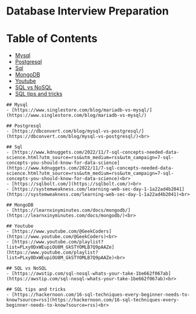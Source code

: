 # Database Interview Preparation

Table of Contents
=================
   * [Mysql](#mysql)
   * [Postgresql](#postgresql)
   * [Sql](#sql)
   * [MongoDB](#mongodb)
   * [Youtube](#youtube)
   * [SQL vs NoSQL](#sql-vs-nosql)
   * [SQL tips and tricks](#sql-tips-and-tricks)

    ## Mysql 
    - [https://www.singlestore.com/blog/mariadb-vs-mysql/](https://www.singlestore.com/blog/mariadb-vs-mysql/)

    ## Postgresql
    - [https://dbconvert.com/blog/mysql-vs-postgresql/](https://dbconvert.com/blog/mysql-vs-postgresql/)<br>

    ## Sql
    - [https://www.kdnuggets.com/2022/11/7-sql-concepts-needed-data-science.html?utm_source=rss&utm_medium=rss&utm_campaign=7-sql-concepts-you-should-know-for-data-science](https://www.kdnuggets.com/2022/11/7-sql-concepts-needed-data-science.html?utm_source=rss&utm_medium=rss&utm_campaign=7-sql-concepts-you-should-know-for-data-science)<br>
    - [https://sqlbolt.com/](https://sqlbolt.com/)<br>
    - [https://systemweakness.com/learning-web-sec-day-1-1a22ad4b2041](https://systemweakness.com/learning-web-sec-day-1-1a22ad4b2041)<br>

    ## MongoDB
    - [https://learnxinyminutes.com/docs/mongodb/](https://learnxinyminutes.com/docs/mongodb/)<br>

    ## Youtube
    - [https://www.youtube.com/@GeekCoders](https://www.youtube.com/@GeekCoders)<br>
    - [https://www.youtube.com/playlist?list=PLxy0DxWEupiOU8M_GkSTYOMLB7Q9pAAZe](https://www.youtube.com/playlist?list=PLxy0DxWEupiOU8M_GkSTYOMLB7Q9pAAZe)<br>

    ## SQL vs NoSQL
    - [https://awstip.com/sql-nosql-whats-your-take-1be662f067ab](https://awstip.com/sql-nosql-whats-your-take-1be662f067ab)<br>

    ## SQL tips and tricks
    - [https://hackernoon.com/16-sql-techniques-every-beginner-needs-to-know?source=rss](https://hackernoon.com/16-sql-techniques-every-beginner-needs-to-know?source=rss)<br>
